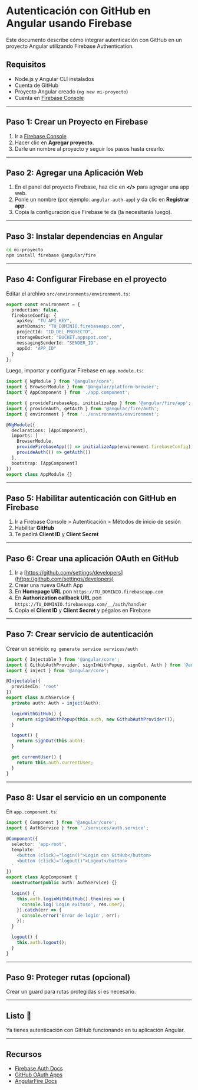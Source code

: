 # Autenticación con GitHub en Angular usando Firebase

Este documento describe cómo integrar autenticación con GitHub en un proyecto Angular utilizando Firebase Authentication.

## Requisitos

- Node.js y Angular CLI instalados
- Cuenta de GitHub
- Proyecto Angular creado (`ng new mi-proyecto`)
- Cuenta en [Firebase Console](https://console.firebase.google.com/)

---

## Paso 1: Crear un Proyecto en Firebase

1. Ir a [Firebase Console](https://console.firebase.google.com/)
2. Hacer clic en **Agregar proyecto**.
3. Darle un nombre al proyecto y seguir los pasos hasta crearlo.

---

## Paso 2: Agregar una Aplicación Web

1. En el panel del proyecto Firebase, haz clic en **</>** para agregar una app web.
2. Ponle un nombre (por ejemplo: `angular-auth-app`) y da clic en **Registrar app**.
3. Copia la configuración que Firebase te da (la necesitarás luego).

---

## Paso 3: Instalar dependencias en Angular

```bash
cd mi-proyecto
npm install firebase @angular/fire
```

---

## Paso 4: Configurar Firebase en el proyecto

Editar el archivo `src/environments/environment.ts`:

```ts
export const environment = {
  production: false,
  firebaseConfig: {
    apiKey: "TU_API_KEY",
    authDomain: "TU_DOMINIO.firebaseapp.com",
    projectId: "ID_DEL_PROYECTO",
    storageBucket: "BUCKET.appspot.com",
    messagingSenderId: "SENDER_ID",
    appId: "APP_ID"
  }
};
```

Luego, importar y configurar Firebase en `app.module.ts`:

```ts
import { NgModule } from '@angular/core';
import { BrowserModule } from '@angular/platform-browser';
import { AppComponent } from './app.component';

import { provideFirebaseApp, initializeApp } from '@angular/fire/app';
import { provideAuth, getAuth } from '@angular/fire/auth';
import { environment } from '../environments/environment';

@NgModule({
  declarations: [AppComponent],
  imports: [
    BrowserModule,
    provideFirebaseApp(() => initializeApp(environment.firebaseConfig)),
    provideAuth(() => getAuth())
  ],
  bootstrap: [AppComponent]
})
export class AppModule {}
```

---

## Paso 5: Habilitar autenticación con GitHub en Firebase

1. Ir a Firebase Console > Autenticación > Métodos de inicio de sesión
2. Habilitar **GitHub**
3. Te pedirá **Client ID** y **Client Secret**

---

## Paso 6: Crear una aplicación OAuth en GitHub

1. Ir a [https://github.com/settings/developers](https://github.com/settings/developers)
2. Crear una nueva OAuth App
3. En **Homepage URL** pon `https://TU_DOMINIO.firebaseapp.com`
4. En **Authorization callback URL** pon `https://TU_DOMINIO.firebaseapp.com/__/auth/handler`
5. Copia el **Client ID** y **Client Secret** y pégalos en Firebase

---

## Paso 7: Crear servicio de autenticación

Crear un servicio: `ng generate service services/auth`

```ts
import { Injectable } from '@angular/core';
import { GithubAuthProvider, signInWithPopup, signOut, Auth } from '@angular/fire/auth';
import { inject } from '@angular/core';

@Injectable({
  providedIn: 'root'
})
export class AuthService {
  private auth: Auth = inject(Auth);

  loginWithGitHub() {
    return signInWithPopup(this.auth, new GithubAuthProvider());
  }

  logout() {
    return signOut(this.auth);
  }

  get currentUser() {
    return this.auth.currentUser;
  }
}
```

---

## Paso 8: Usar el servicio en un componente

En `app.component.ts`:

```ts
import { Component } from '@angular/core';
import { AuthService } from './services/auth.service';

@Component({
  selector: 'app-root',
  template: `
    <button (click)="login()">Login con GitHub</button>
    <button (click)="logout()">Logout</button>
  `
})
export class AppComponent {
  constructor(public auth: AuthService) {}

  login() {
    this.auth.loginWithGitHub().then(res => {
      console.log('Login exitoso', res.user);
    }).catch(err => {
      console.error('Error de login', err);
    });
  }

  logout() {
    this.auth.logout();
  }
}
```

---

## Paso 9: Proteger rutas (opcional)

Crear un guard para rutas protegidas si es necesario.

---

## Listo 🎉

Ya tienes autenticación con GitHub funcionando en tu aplicación Angular.

---

## Recursos

- [Firebase Auth Docs](https://firebase.google.com/docs/auth)
- [GitHub OAuth Apps](https://docs.github.com/en/apps/oauth-apps)
- [AngularFire Docs](https://angularfire.dev/)
